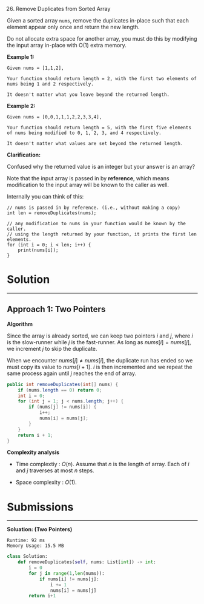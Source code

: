 26. Remove Duplicates from Sorted Array

Given a sorted array `nums`, remove the duplicates in-place such that each element appear only once and return the new length.

Do not allocate extra space for another array, you must do this by modifying the input array in-place with O(1) extra memory.

**Example 1:**
```
Given nums = [1,1,2],

Your function should return length = 2, with the first two elements of nums being 1 and 2 respectively.

It doesn't matter what you leave beyond the returned length.
```

**Example 2:**
```
Given nums = [0,0,1,1,1,2,2,3,3,4],

Your function should return length = 5, with the first five elements of nums being modified to 0, 1, 2, 3, and 4 respectively.

It doesn't matter what values are set beyond the returned length.
```

**Clarification:**

Confused why the returned value is an integer but your answer is an array?

Note that the input array is passed in by **reference**, which means modification to the input array will be known to the caller as well.

Internally you can think of this:
```
// nums is passed in by reference. (i.e., without making a copy)
int len = removeDuplicates(nums);

// any modification to nums in your function would be known by the caller.
// using the length returned by your function, it prints the first len elements.
for (int i = 0; i < len; i++) {
    print(nums[i]);
}
```

# Solution
---
## Approach 1: Two Pointers
**Algorithm**

Since the array is already sorted, we can keep two pointers $i$ and $j$, where $i$ is the slow-runner while $j$ is the fast-runner. As long as $nums[i] = nums[j]$, we increment $j$ to skip the duplicate.

When we encounter $nums[j] \neq nums[i]$, the duplicate run has ended so we must copy its value to $nums[i + 1]$. $i$ is then incremented and we repeat the same process again until $j$ reaches the end of array.

```java
public int removeDuplicates(int[] nums) {
    if (nums.length == 0) return 0;
    int i = 0;
    for (int j = 1; j < nums.length; j++) {
        if (nums[j] != nums[i]) {
            i++;
            nums[i] = nums[j];
        }
    }
    return i + 1;
}
```

**Complexity analysis**

* Time complextiy : $O(n)$. Assume that $n$ is the length of array. Each of $i$ and $j$ traverses at most $n$ steps.

* Space complexity : $O(1)$.

# Submissions
---
**Soluation: (Two Pointers)**
```
Runtime: 92 ms
Memory Usage: 15.5 MB
```
```python
class Solution:
    def removeDuplicates(self, nums: List[int]) -> int:
        i = 0
        for j in range(1,len(nums)):
            if nums[i] != nums[j]:
                i += 1
                nums[i] = nums[j]
        return i+1
```